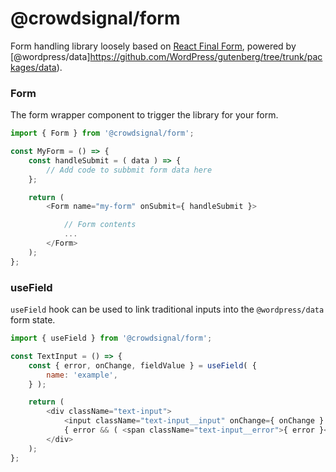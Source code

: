 # @crowdsignal/form

Form handling library loosely based on [React Final Form](https://github.com/final-form/react-final-form), powered by [@wordpress/data]https://github.com/WordPress/gutenberg/tree/trunk/packages/data).

### Form

The form wrapper component to trigger the library for your form.

```javascript
import { Form } from '@crowdsignal/form';

const MyForm = () => {
	const handleSubmit = ( data ) => {
		// Add code to subbmit form data here
	};

	return (
		<Form name="my-form" onSubmit={ handleSubmit }>

			// Form contents
			...
		</Form>
	);
};
```

### useField

`useField` hook can be used to link traditional inputs into the `@wordpress/data` form state.

```javascript
import { useField } from '@crowdsignal/form';

const TextInput = () => {
	const { error, onChange, fieldValue } = useField( {
		name: 'example',
	} );

	return (
		<div className="text-input">
			<input className="text-input__input" onChange={ onChange } value={ fieldValue } />
			{ error && ( <span className="text-input__error">{ error }</span> ) }
		</div>
	);
};
```

